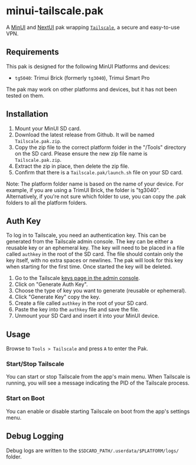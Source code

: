 # minui-tailscale.pak

A [MinUI](https://github.com/shauninman/MinUI) and [NextUI](https://github.com/LoveRetro/NextUI) pak wrapping [`Tailscale`](https://tailscale.com/), a secure and easy-to-use VPN.

## Requirements

This pak is designed for the following MinUI Platforms and devices:

- `tg5040`: Trimui Brick (formerly `tg3040`), Trimui Smart Pro

The pak may work on other platforms and devices, but it has not been tested on them.

## Installation

1. Mount your MinUI SD card.
2. Download the latest release from Github. It will be named `Tailscale.pak.zip`.
3. Copy the zip file to the correct platform folder in the "/Tools" directory on the SD card. Please ensure the new zip file name is `Tailscale.pak.zip`.
4. Extract the zip in place, then delete the zip file.
5. Confirm that there is a `Tailscale.pak/launch.sh` file on your SD card.

Note: The platform folder name is based on the name of your device. For example, if you are using a TrimUI Brick, the folder is "tg3040". Alternatively, if you're not sure which folder to use, you can copy the .pak folders to all the platform folders.

## Auth Key

To log in to Tailscale, you need an authentication key. This can be generated from the Tailscale admin console. The key can be either a reusable key or an ephemeral key. The key will need to be placed in a file called `authkey` in the root of the SD card. The file should contain only the key itself, with no extra spaces or newlines. The pak will look for this key when starting for the first time. Once started the key will be deleted.

1. Go to the Tailscale [keys page in the admin console](https://login.tailscale.com/admin/settings/keys).
2. Click on "Generate Auth Key".
3. Choose the type of key you want to generate (reusable or ephemeral).
4. Click "Generate Key" copy the key.
5. Create a file called `authkey` in the root of your SD card.
6. Paste the key into the `authkey` file and save the file.
7. Unmount your SD Card and insert it into your MinUI device.

## Usage

Browse to `Tools > Tailscale` and press `A` to enter the Pak.

### Start/Stop Tailscale

You can start or stop Tailscale from the app's main menu. When Tailscale is running, you will see a message indicating the PID of the Tailscale process.

### Start on Boot

You can enable or disable starting Tailscale on boot from the app's settings menu.

## Debug Logging

Debug logs are written to the `$SDCARD_PATH/.userdata/$PLATFORM/logs/` folder.

